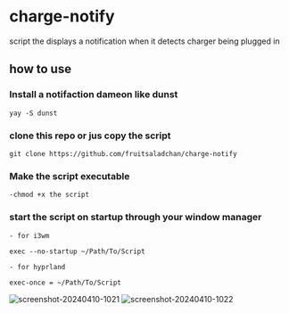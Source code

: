 # charge-notify

script the displays a notification when it detects charger being plugged in

## how to use

### Install a notifaction dameon like dunst

```
yay -S dunst
```

### clone this repo or jus copy the script 

```
git clone https://github.com/fruitsaladchan/charge-notify
```

### Make the script executable

```
-chmod +x the script
```
### start the script on startup through your window manager
```
- for i3wm

exec --no-startup ~/Path/To/Script

- for hyprland

exec-once = ~/Path/To/Script

```

![screenshot-20240410-1021](https://github.com/fruitsaladchan/charge-notify/assets/124645742/d990c9f8-a9e8-48ae-9a93-234345162974)
![screenshot-20240410-1022](https://github.com/fruitsaladchan/charge-notify/assets/124645742/49a5dd2a-c64a-40d7-973e-bd4fc56f0e4e)
